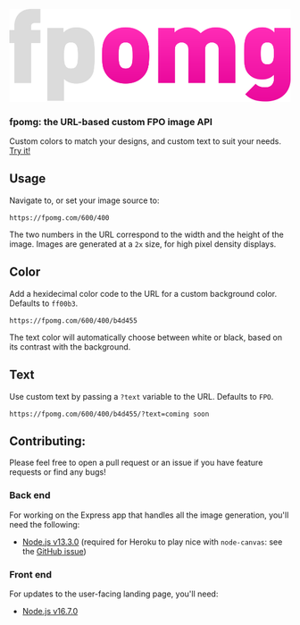 ![fpomg-logo](./frontend/static/logo-fpomg.svg)

### fpomg: the URL-based custom FPO image API

Custom colors to match your designs, and custom text to suit your needs. [Try it!](https://fpomg.com)

## Usage

Navigate to, or set your image source to:

```
https://fpomg.com/600/400
```

The two numbers in the URL correspond to the width and the height of the image. Images are generated at a `2x` size, for high pixel density displays.

## Color

Add a hexidecimal color code to the URL for a custom background color. Defaults to `ff00b3`.

```
https://fpomg.com/600/400/b4d455
```

The text color will automatically choose between white or black, based on its contrast with the background.

## Text

Use custom text by passing a `?text` variable to the URL. Defaults to `FPO`.

```
https://fpomg.com/600/400/b4d455/?text=coming soon
```

## Contributing:

Please feel free to open a pull request or an issue if you have feature requests or find any bugs!

### Back end

For working on the Express app that handles all the image generation, you'll need the following:

- [Node.js v13.3.0](https://nodejs.org/en/download/releases/) (required for Heroku to play nice with `node-canvas`: see the [GitHub issue](https://github.com/Automattic/node-canvas/issues/1563))

### Front end

For updates to the user-facing landing page, you'll need:

- [Node.js v16.7.0](https://nodejs.org/en/download/releases/)
